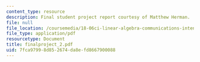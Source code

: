 ```yaml
---
content_type: resource
description: Final student project report courtesy of Matthew Herman.
file: null
file_location: /coursemedia/18-06ci-linear-algebra-communications-intensive-spring-2004/7fca97998d852674da8efd8667900088_finalproject_2.pdf
file_type: application/pdf
resourcetype: Document
title: finalproject_2.pdf
uid: 7fca9799-8d85-2674-da8e-fd8667900088
---
```

